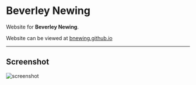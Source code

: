 # Beverley Newing

Website for **Beverley Newing**.

Website can be viewed at <a href="https://bnewing.github.io">bnewing.github.io</a>

---

## Screenshot

![screenshot](https://cloud.githubusercontent.com/assets/624760/14169555/63a10be6-f720-11e5-8e37-3a9783b7f838.png)
